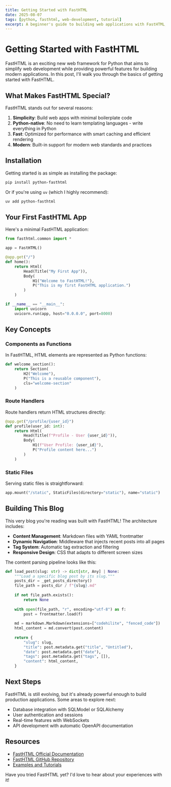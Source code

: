```yaml
---
title: Getting Started with FastHTML
date: 2025-08-07
tags: [python, fasthtml, web-development, tutorial]
excerpt: A beginner's guide to building web applications with FastHTML, Python's newest web framework that combines simplicity with powerful features.
---
```


# Getting Started with FastHTML

FastHTML is an exciting new web framework for Python that aims to simplify web development while providing powerful features for building modern applications. In this post, I'll walk you through the basics of getting started with FastHTML.

## What Makes FastHTML Special?

FastHTML stands out for several reasons:

1. **Simplicity**: Build web apps with minimal boilerplate code
2. **Python-native**: No need to learn templating languages - write everything in Python
3. **Fast**: Optimized for performance with smart caching and efficient rendering
4. **Modern**: Built-in support for modern web standards and practices

## Installation

Getting started is as simple as installing the package:

```bash
pip install python-fasthtml
```

Or if you're using `uv` (which I highly recommend):

```bash
uv add python-fasthtml
```

## Your First FastHTML App

Here's a minimal FastHTML application:

```python
from fasthtml.common import *

app = FastHTML()

@app.get("/")
def home():
    return Html(
        Head(Title("My First App")),
        Body(
            H1("Welcome to FastHTML!"),
            P("This is my first FastHTML application.")
        )
    )

if __name__ == "__main__":
    import uvicorn
    uvicorn.run(app, host="0.0.0.0", port=8000)
```

## Key Concepts

### Components as Functions

In FastHTML, HTML elements are represented as Python functions:

```python
def welcome_section():
    return Section(
        H2("Welcome"),
        P("This is a reusable component"),
        cls="welcome-section"
    )
```

### Route Handlers

Route handlers return HTML structures directly:

```python
@app.get("/profile/{user_id}")
def profile(user_id: int):
    return Html(
        Head(Title(f"Profile - User {user_id}")),
        Body(
            H1(f"User Profile: {user_id}"),
            P("Profile content here...")
        )
    )
```

### Static Files

Serving static files is straightforward:

```python
app.mount("/static", StaticFiles(directory="static"), name="static")
```

## Building This Blog

This very blog you're reading was built with FastHTML! The architecture includes:

- **Content Management**: Markdown files with YAML frontmatter
- **Dynamic Navigation**: Middleware that injects recent posts into all pages
- **Tag System**: Automatic tag extraction and filtering
- **Responsive Design**: CSS that adapts to different screen sizes

The content parsing pipeline looks like this:

```python
def load_post(slug: str) -> dict[str, Any] | None:
    """Load a specific blog post by its slug."""
    posts_dir = _get_posts_directory()
    file_path = posts_dir / f"{slug}.md"
    
    if not file_path.exists():
        return None
        
    with open(file_path, "r", encoding="utf-8") as f:
        post = frontmatter.load(f)
    
    md = markdown.Markdown(extensions=["codehilite", "fenced_code"])
    html_content = md.convert(post.content)
    
    return {
        "slug": slug,
        "title": post.metadata.get("title", "Untitled"),
        "date": post.metadata.get("date"),
        "tags": post.metadata.get("tags", []),
        "content": html_content,
    }
```

## Next Steps

FastHTML is still evolving, but it's already powerful enough to build production applications. Some areas to explore next:

- Database integration with SQLModel or SQLAlchemy
- User authentication and sessions
- Real-time features with WebSockets
- API development with automatic OpenAPI documentation

## Resources

- [FastHTML Official Documentation](https://www.fastht.ml/)
- [FastHTML GitHub Repository](https://github.com/AnswerDotAI/fasthtml)
- [Examples and Tutorials](https://www.fastht.ml/docs/tutorials/)

Have you tried FastHTML yet? I'd love to hear about your experiences with it!